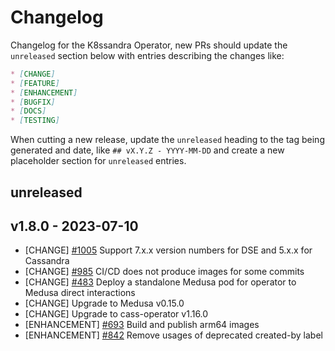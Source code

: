 # Changelog

Changelog for the K8ssandra Operator, new PRs should update the `unreleased` section below with entries describing the changes like:

```markdown
* [CHANGE]
* [FEATURE]
* [ENHANCEMENT]
* [BUGFIX]
* [DOCS]
* [TESTING]
```

When cutting a new release, update the `unreleased` heading to the tag being generated and date, like `## vX.Y.Z - YYYY-MM-DD` and create a new placeholder section for  `unreleased` entries.

## unreleased

## v1.8.0 - 2023-07-10

* [CHANGE] [#1005](https://github.com/k8ssandra/k8ssandra-operator/issues/1005) Support 7.x.x version numbers for DSE and 5.x.x for Cassandra
* [CHANGE] [#985](https://github.com/k8ssandra/k8ssandra-operator/issues/985) CI/CD does not produce images for some commits
* [CHANGE] [#483](https://github.com/k8ssandra/k8ssandra-operator/issues/483) Deploy a standalone Medusa pod for operator to Medusa direct interactions
* [CHANGE] Upgrade to Medusa v0.15.0
* [CHANGE] Upgrade to cass-operator v1.16.0
* [ENHANCEMENT] [#693](https://github.com/k8ssandra/k8ssandra-operator/issues/693) Build and publish arm64 images
* [ENHANCEMENT] [#842](https://github.com/k8ssandra/k8ssandra-operator/issues/842) Remove usages of deprecated created-by label
